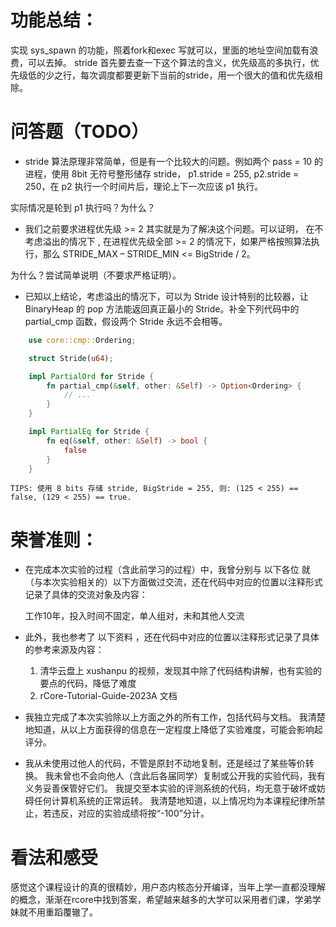 # 功能总结：
实现 sys_spawn 的功能，照着fork和exec 写就可以，里面的地址空间加载有浪费，可以去掉。
stride 首先要去查一下这个算法的含义，优先级高的多执行，优先级低的少之行，每次调度都要更新下当前的stride，用一个很大的值和优先级相除。


# 问答题（TODO）

* stride 算法原理非常简单，但是有一个比较大的问题。例如两个 pass = 10 的进程，使用 8bit 无符号整形储存 stride， p1.stride = 255, p2.stride = 250，在 p2 执行一个时间片后，理论上下一次应该 p1 执行。

实际情况是轮到 p1 执行吗？为什么？

* 我们之前要求进程优先级 >= 2 其实就是为了解决这个问题。可以证明， 在不考虑溢出的情况下 , 在进程优先级全部 >= 2 的情况下，如果严格按照算法执行，那么 STRIDE_MAX – STRIDE_MIN <= BigStride / 2。

为什么？尝试简单说明（不要求严格证明）。

* 已知以上结论，考虑溢出的情况下，可以为 Stride 设计特别的比较器，让 BinaryHeap<Stride> 的 pop 方法能返回真正最小的 Stride。补全下列代码中的 partial_cmp 函数，假设两个 Stride 永远不会相等。
``` rust
    use core::cmp::Ordering;

    struct Stride(u64);

    impl PartialOrd for Stride {
        fn partial_cmp(&self, other: &Self) -> Option<Ordering> {
            // ...
        }
    }

    impl PartialEq for Stride {
        fn eq(&self, other: &Self) -> bool {
            false
        }
    }
```

    TIPS: 使用 8 bits 存储 stride, BigStride = 255, 则: (125 < 255) == false, (129 < 255) == true.

    

# 荣誉准则：

* 在完成本次实验的过程（含此前学习的过程）中，我曾分别与 以下各位 就（与本次实验相关的）以下方面做过交流，还在代码中对应的位置以注释形式记录了具体的交流对象及内容：

    工作10年，投入时间不固定，单人组对，未和其他人交流

* 此外，我也参考了 以下资料 ，还在代码中对应的位置以注释形式记录了具体的参考来源及内容：
    1. 清华云盘上 xushanpu 的视频，发现其中除了代码结构讲解，也有实验的要点的代码，降低了难度
    2. rCore-Tutorial-Guide-2023A 文档


* 我独立完成了本次实验除以上方面之外的所有工作，包括代码与文档。 我清楚地知道，从以上方面获得的信息在一定程度上降低了实验难度，可能会影响起评分。

* 我从未使用过他人的代码，不管是原封不动地复制，还是经过了某些等价转换。 我未曾也不会向他人（含此后各届同学）复制或公开我的实验代码，我有义务妥善保管好它们。 我提交至本实验的评测系统的代码，均无意于破坏或妨碍任何计算机系统的正常运转。 我清楚地知道，以上情况均为本课程纪律所禁止，若违反，对应的实验成绩将按“-100”分计。

# 看法和感受
感觉这个课程设计的真的很精妙，用户态内核态分开编译，当年上学一直都没理解的概念，渐渐在rcore中找到答案，希望越来越多的大学可以采用者们课，学弟学妹就不用重蹈覆辙了。
